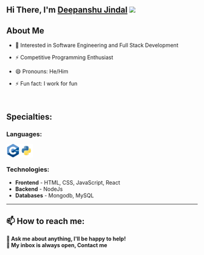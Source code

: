 <!--
### Hi there 👋


- 🔭 I’m currently working on ... projects
- 🌱 I’m currently learning ... MySQL
- 👯 I’m looking to collaborate on ... projects
- 🤔 I’m looking for help with ... projects
- 💬 Ask me about ... anything
- 📫 How to reach me: ... jindaldeepanshu02@gmail.com

- 😄 Pronouns: ...  
- ⚡ Fun fact: ... 
-->


## Hi There, I'm <a href="https://github.com/DeepanshuJindal">Deepanshu Jindal</a> <img src="https://raw.githubusercontent.com/iampavangandhi/iampavangandhi/master/gifs/Hi.gif" width="30px">


## About Me

- 🌱 Interested in Software Engineering and Full Stack Development

- ⚡ Competitive Programming Enthusiast

- 😄 Pronouns: He/Him

- ⚡ Fun fact: I work for fun

<br />

## Specialties: 
 ### **Languages:** 

<img align="left" alt="C++" width="35px" src="https://raw.githubusercontent.com/github/explore/80688e429a7d4ef2fca1e82350fe8e3517d3494d/topics/cpp/cpp.png" />
<img align="left" alt="PYTHON" width="35x" src="https://raw.githubusercontent.com/github/explore/80688e429a7d4ef2fca1e82350fe8e3517d3494d/topics/python/python.png" />
<br>
<br/>


### **Technologies:**

- **Frontend** - HTML, CSS, JavaScript, React
- **Backend** - NodeJs
- **Databases** - Mongodb, MySQL

<hr>

## 📫 How to reach me: 

**💬 Ask me about anything, I'll be happy to help!** <br>
**💬 My inbox is always open, Contact me**
